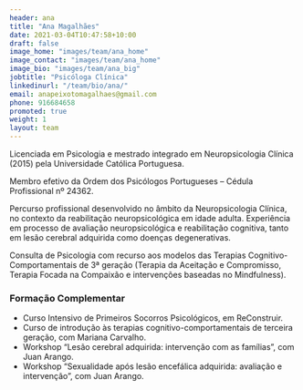 ```yaml
---
header: ana
title: "Ana Magalhães"
date: 2021-03-04T10:47:58+10:00
draft: false
image_home: "images/team/ana_home"
image_contact: "images/team/ana_home"
image_bio: "images/team/ana_big"
jobtitle: "Psicóloga Clínica"
linkedinurl: "/team/bio/ana/"
email: anapeixotomagalhaes@gmail.com
phone: 916684658
promoted: true
weight: 1
layout: team
---
```


Licenciada em Psicologia e mestrado integrado em Neuropsicologia Clínica (2015) pela Universidade Católica Portuguesa. 

Membro efetivo da Ordem dos Psicólogos Portugueses – Cédula Profissional nº 24362. 

Percurso profissional desenvolvido no âmbito da Neuropsicologia Clínica, no contexto da reabilitação neuropsicológica em idade adulta. Experiência em processo de avaliação neuropsicológica e reabilitação cognitiva, tanto em lesão cerebral adquirida como doenças degenerativas. 

Consulta de Psicologia com recurso aos modelos das Terapias Cognitivo-Comportamentais de 3ª geração (Terapia da Aceitação e Compromisso, Terapia Focada na Compaixão e intervenções baseadas no Mindfulness). 

### Formação Complementar
* Curso Intensivo de Primeiros Socorros Psicológicos, em ReConstruir.
* Curso de introdução às terapias cognitivo-comportamentais de terceira geração, com Mariana Carvalho.
* Workshop “Lesão cerebral adquirida: intervenção com as famílias”, com Juan Arango.
* Workshop “Sexualidade após lesão encefálica adquirida: avaliação e intervenção”, com Juan Arango.
